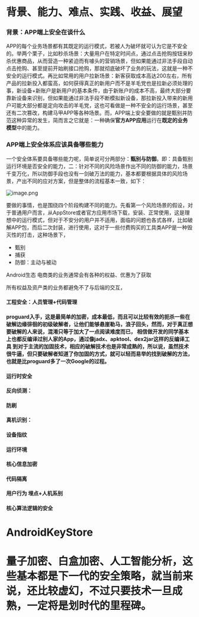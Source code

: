 # 背景、能力、难点、实践、收益、展望


### 背景：APP端上安全在谈什么

APP的每个业务场景都有其既定的运行模式，若被人为破坏就可认为它是不安全的。举两个栗子，比如秒杀场景：大量用户在特定时间点，通过点击抢购按钮来秒杀优惠商品，从而营造一种紧迫而有噱头的营销场景，但如果能通过非法手段自动点击抢购、甚至提前开始刷接口抢购，那就彻底破坏了业务的玩法，这就是一种不安全的运行模式。再比如常用的用户拉新场景：新客获取成本高达200左右，所有产品的拉新投入都蛮高，如何获得真正的新用户而不是羊毛党也是拉新必须处理的事，新设备+新账户是新用户的基本条件，由于新账户的成本不高，最终大部分要靠新设备来识别，但如果能通过非法手段不断模拟新设备，那拉新投入带来的新用户可能大部分都是定向攻击的羊毛党，这也可看做是一种不安全的运行场景，甚至还有二次篡改，构建马甲APP等各种场景。而，APP端上安全要做的就是甄别并防范这种异常的发生，简而言之它就是：一种确保**官方APP应用**运行在**既定的业务模型**中的能力。

### APP端上安全体系应该具备哪些能力


一个安全体系要具备哪些能力呢，简单说可分两部分：**甄别与防御**。即：具备甄别运行环境是否安全的能力，二：针对不同的风险场景作出不同的防御的能力，场景千变万化，所以防御手段也没有一剑破万法的能力，基本都要根据具体的风险场景，产出不同的应对方案，但是整体的流程基本一致，如下：

![image.png](https://p9-juejin.byteimg.com/tos-cn-i-k3u1fbpfcp/2117dc50f5f844cfae3662459ee8560c~tplv-k3u1fbpfcp-watermark.image?)

要做的事情，也是围绕四个阶段构建不同的能力。先看第一个风险场景的假设，对于普通用户而言，从AppStore或者官方应用市场下载，安装、正常使用，这是理想中的运行模式，但对于不安分的用户并不适用，面临的问题也各式各样，比如破解APP包，而后二次封装，进行使用，这对于一些付费购买的工具类APP是一种毁灭性的打击，这种场景下，





* 甄别
* 捕获
* 防御：主动与被动

Android生态 电商类的业务通常会有各种的权益、优惠为了获取

所有权益及资产类的业务都避免不了与后端的交互，




####  工程安全：人员管理+代码管理
#### proguard入手，这是最简单的加密，成本最低，而且可以比较有效的扼杀一些在破解边缘徘徊的初级破解者，让他们能够悬崖勒马，浪子回头，然而，对于真正想要破解的人来说，混淆只等于加大了一点阅读难度而已， 相信做开发的同学基本上也都反编译过别人家的App，通过像jadx、apktool、dex2jar这样的反编译工具  到对于主流的加固技术，相应的破解技术也是非常成熟的，所以说，虽然技术很牛逼，但只要破解者知道了你加固的方式，就可以轻而易举的找到破解的方法，也就是比proguard多了一次Google的过程。
####  运行时安全
####  反向侦测：
####  防刷  
####  真机识别：
####  设备指纹
####  运行环境
####  核心信息加密
####  代码隔离
####  用户行为 埋点+人机系别
#### 核心算法逻辑的安全

# AndroidKeyStore


# 量子加密、白盒加密、人工智能分析，这些基本都是下一代的安全策略，就当前来说，还比较虚幻，不过只要技术一旦成熟，一定将是划时代的里程碑。

 
 